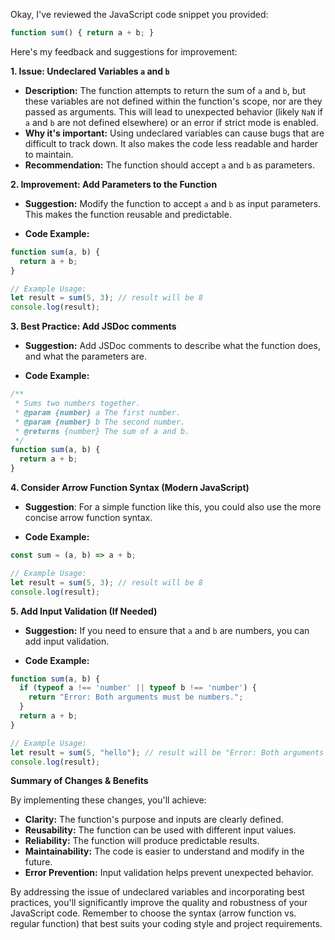 Okay, I've reviewed the JavaScript code snippet you provided:

```javascript
function sum() { return a + b; }
```

Here's my feedback and suggestions for improvement:

**1. Issue: Undeclared Variables `a` and `b`**

*   **Description:** The function attempts to return the sum of `a` and `b`, but these variables are not defined within the function's scope, nor are they passed as arguments. This will lead to unexpected behavior (likely `NaN` if `a` and `b` are not defined elsewhere) or an error if strict mode is enabled.
*   **Why it's important:** Using undeclared variables can cause bugs that are difficult to track down. It also makes the code less readable and harder to maintain.
*   **Recommendation:** The function should accept `a` and `b` as parameters.

**2. Improvement: Add Parameters to the Function**

*   **Suggestion:** Modify the function to accept `a` and `b` as input parameters.  This makes the function reusable and predictable.

*   **Code Example:**

```javascript
function sum(a, b) {
  return a + b;
}

// Example Usage:
let result = sum(5, 3); // result will be 8
console.log(result);
```

**3. Best Practice:  Add JSDoc comments**

*   **Suggestion:** Add JSDoc comments to describe what the function does, and what the parameters are.

*   **Code Example:**

```javascript
/**
 * Sums two numbers together.
 * @param {number} a The first number.
 * @param {number} b The second number.
 * @returns {number} The sum of a and b.
 */
function sum(a, b) {
  return a + b;
}
```

**4. Consider Arrow Function Syntax (Modern JavaScript)**

*   **Suggestion**: For a simple function like this, you could also use the more concise arrow function syntax.

*   **Code Example:**

```javascript
const sum = (a, b) => a + b;

// Example Usage:
let result = sum(5, 3); // result will be 8
console.log(result);
```

**5.  Add Input Validation (If Needed)**

*   **Suggestion:** If you need to ensure that `a` and `b` are numbers, you can add input validation.

*   **Code Example:**

```javascript
function sum(a, b) {
  if (typeof a !== 'number' || typeof b !== 'number') {
    return "Error: Both arguments must be numbers.";
  }
  return a + b;
}

// Example Usage:
let result = sum(5, "hello"); // result will be "Error: Both arguments must be numbers."
console.log(result);
```

**Summary of Changes & Benefits**

By implementing these changes, you'll achieve:

*   **Clarity:**  The function's purpose and inputs are clearly defined.
*   **Reusability:** The function can be used with different input values.
*   **Reliability:**  The function will produce predictable results.
*   **Maintainability:** The code is easier to understand and modify in the future.
*   **Error Prevention:**  Input validation helps prevent unexpected behavior.

By addressing the issue of undeclared variables and incorporating best practices, you'll significantly improve the quality and robustness of your JavaScript code. Remember to choose the syntax (arrow function vs. regular function) that best suits your coding style and project requirements.
